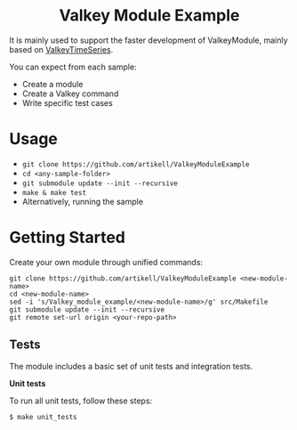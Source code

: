 
<h1 align="center">
Valkey Module Example
</h1>

It is mainly used to support the faster development of ValkeyModule, mainly based on [ValkeyTimeSeries](https://github.com/ValkeyTimeSeries).

You can expect from each sample:

- Create a module
- Create a Valkey command
- Write specific test cases

# Usage

- `git clone https://github.com/artikell/ValkeyModuleExample`
- `cd <any-sample-folder>`
- `git submodule update --init --recursive`
- `make & make test`
- Alternatively, running the sample

# Getting Started

Create your own module through unified commands:

```
git clone https://github.com/artikell/ValkeyModuleExample <new-module-name>
cd <new-module-name>
sed -i 's/Valkey_module_example/<new-module-name>/g' src/Makefile
git submodule update --init --recursive
git remote set-url origin <your-repo-path>
```

## Tests

The module includes a basic set of unit tests and integration tests.

**Unit tests**

To run all unit tests, follow these steps:

    $ make unit_tests

